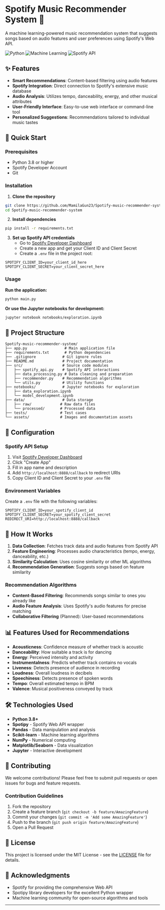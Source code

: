 
# Spotify Music Recommender System 🎵

A machine learning-powered music recommendation system that suggests songs based on audio features and user preferences using Spotify's Web API.

![Python](https://img.shields.io/badge/Python-3.8%2B-blue)
![Machine Learning](https://img.shields.io/badge/Machine-Learning-orange)
![Spotify API](https://img.shields.io/badge/Spotify-API-brightgreen)

## ✨ Features

- **Smart Recommendations**: Content-based filtering using audio features
- **Spotify Integration**: Direct connection to Spotify's extensive music database
- **Audio Analysis**: Utilizes tempo, danceability, energy, and other musical attributes
- **User-Friendly Interface**: Easy-to-use web interface or command-line tool
- **Personalized Suggestions**: Recommendations tailored to individual music tastes

## 🚀 Quick Start

### Prerequisites

- Python 3.8 or higher
- Spotify Developer Account
- Git

### Installation

1. **Clone the repository**
```bash
git clone https://github.com/MamilaGun23/Spotify-music-recommender-system.git
cd Spotify-music-recommender-system
```

2. **Install dependencies**
```bash
pip install -r requirements.txt
```

3. **Set up Spotify API credentials**
   - Go to [Spotify Developer Dashboard](https://developer.spotify.com/dashboard)
   - Create a new app and get your Client ID and Client Secret
   - Create a `.env` file in the project root:
```env
SPOTIFY_CLIENT_ID=your_client_id_here
SPOTIFY_CLIENT_SECRET=your_client_secret_here
```

### Usage

**Run the application:**
```bash
python main.py
```

**Or use the Jupyter notebooks for development:**
```bash
jupyter notebook notebooks/exploration.ipynb
```

## 📁 Project Structure

```
Spotify-music-recommender-system/
├── app.py                 # Main application file
├── requirements.txt       # Python dependencies
├── .gitignore            # Git ignore rules
├── README.md             # Project documentation
├── src/                  # Source code modules
│   ├── spotify_api.py    # Spotify API interactions
│   ├── data_processing.py # Data cleaning and preparation
│   ├── recommender.py    # Recommendation algorithms
│   └── utils.py          # Utility functions
├── notebooks/            # Jupyter notebooks for exploration
│   ├── data_exploration.ipynb
│   └── model_development.ipynb
├── data/                 # Data storage
│   ├── raw/             # Raw data files
│   └── processed/       # Processed data
├── tests/               # Test cases
└── assets/              # Images and documentation assets
```

## 🔧 Configuration

### Spotify API Setup

1. Visit [Spotify Developer Dashboard](https://developer.spotify.com/dashboard)
2. Click "Create App"
3. Fill in app name and description
4. Add `http://localhost:8888/callback` to redirect URIs
5. Copy Client ID and Client Secret to your `.env` file

### Environment Variables

Create a `.env` file with the following variables:
```env
SPOTIFY_CLIENT_ID=your_spotify_client_id
SPOTIFY_CLIENT_SECRET=your_spotify_client_secret
REDIRECT_URI=http://localhost:8888/callback
```

## 🎯 How It Works

1. **Data Collection**: Fetches track data and audio features from Spotify API
2. **Feature Engineering**: Processes audio characteristics (tempo, energy, danceability, etc.)
3. **Similarity Calculation**: Uses cosine similarity or other ML algorithms
4. **Recommendation Generation**: Suggests songs based on feature similarity

### Recommendation Algorithms

- **Content-Based Filtering**: Recommends songs similar to ones you already like
- **Audio Feature Analysis**: Uses Spotify's audio features for precise matching
- **Collaborative Filtering** (Planned): User-based recommendations

## 📊 Features Used for Recommendations

- **Acousticness**: Confidence measure of whether track is acoustic
- **Danceability**: How suitable a track is for dancing
- **Energy**: Perceived intensity and activity
- **Instrumentalness**: Predicts whether track contains no vocals
- **Liveness**: Detects presence of audience in recording
- **Loudness**: Overall loudness in decibels
- **Speechiness**: Detects presence of spoken words
- **Tempo**: Overall estimated tempo in BPM
- **Valence**: Musical positiveness conveyed by track

## 🛠️ Technologies Used

- **Python 3.8+**
- **Spotipy** - Spotify Web API wrapper
- **Pandas** - Data manipulation and analysis
- **Scikit-learn** - Machine learning algorithms
- **NumPy** - Numerical computing
- **Matplotlib/Seaborn** - Data visualization
- **Jupyter** - Interactive development

## 🤝 Contributing

We welcome contributions! Please feel free to submit pull requests or open issues for bugs and feature requests.

### Contribution Guidelines

1. Fork the repository
2. Create a feature branch (`git checkout -b feature/AmazingFeature`)
3. Commit your changes (`git commit -m 'Add some AmazingFeature'`)
4. Push to the branch (`git push origin feature/AmazingFeature`)
5. Open a Pull Request

## 📝 License

This project is licensed under the MIT License - see the [LICENSE](LICENSE) file for details.

## 🙏 Acknowledgments

- Spotify for providing the comprehensive Web API
- Spotipy library developers for the excellent Python wrapper
- Machine learning community for open-source algorithms and tools



---

